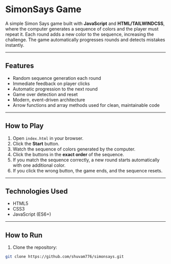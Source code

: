 # SimonSays Game

A simple Simon Says game built with **JavaScript** and **HTML/TAILWINDCSS**, where the computer generates a sequence of colors and the player must repeat it. Each round adds a new color to the sequence, increasing the challenge. The game automatically progresses rounds and detects mistakes instantly.

---

## Features

- Random sequence generation each round
- Immediate feedback on player clicks
- Automatic progression to the next round
- Game over detection and reset
- Modern, event-driven architecture
- Arrow functions and array methods used for clean, maintainable code

---

## How to Play

1. Open `index.html` in your browser.
2. Click the **Start** button.
3. Watch the sequence of colors generated by the computer.
4. Click the buttons in the **exact order** of the sequence.
5. If you match the sequence correctly, a new round starts automatically with one additional color.
6. If you click the wrong button, the game ends, and the sequence resets.

---



## Technologies Used

- HTML5
- CSS3
- JavaScript (ES6+)

---

## How to Run

1. Clone the repository:

```bash
git clone https://github.com/shuvam776/simonsays.git
